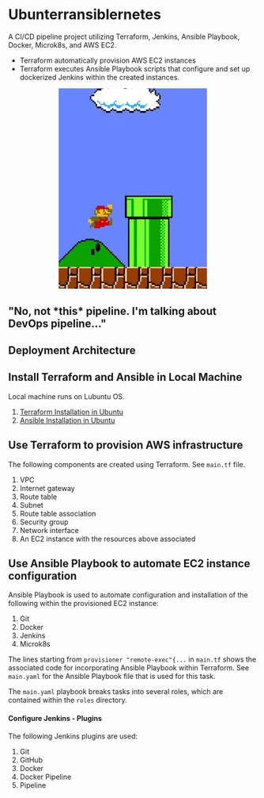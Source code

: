 # Ubunterransiblernetes

A CI/CD pipeline project utilizing Terraform, Jenkins, Ansible Playbook, Docker, Microk8s, and AWS EC2.
- Terraform automatically provision AWS EC2 instances
- Terraform executes Ansible Playbook scripts that configure and set up dockerized Jenkins within the created instances.


<p align="center">
<img
    alt="Pipeline"
    src="https://github.com/ronaldyonggi/2020_03_DO_Boston_casestudy_part_1/blob/main/screenshots/mario.jpg"
    width="300"
/>
<h2>
"No, not *this* pipeline. I'm talking about DevOps pipeline..."
</h2>
</p>

## Deployment Architecture

## Install Terraform and Ansible in Local Machine

Local machine runs on Lubuntu OS.

1. [Terraform Installation in Ubuntu](https://www.terraform.io/docs/cli/install/apt.html#repository-configuration)
2. [Ansible Installation in Ubuntu](https://docs.ansible.com/ansible/latest/installation_guide/intro_installation.html#installing-ansible-on-ubuntu)

## Use Terraform to provision AWS infrastructure 

The following components are created using Terraform. See `main.tf` file.

1. VPC
2. Internet gateway
3. Route table
4. Subnet
5. Route table association
6. Security group
7. Network interface
8. An EC2 instance with the resources above associated

## Use Ansible Playbook to automate EC2 instance configuration

Ansible Playbook is used to automate configuration and installation of the following within the provisioned EC2 instance:

1. Git
2. Docker
3. Jenkins
4. Microk8s

The lines starting from `provisioner "remote-exec"{...` in `main.tf` shows the associated code for incorporating Ansible Playbook within Terraform. See `main.yaml` for the Ansible Playbook file that is used for this task.

The `main.yaml` playbook breaks tasks into several roles, which are contained within the `roles` directory.

#### Configure Jenkins - Plugins

The following Jenkins plugins are used:

1. Git
2. GitHub
3. Docker
4. Docker Pipeline
5. Pipeline